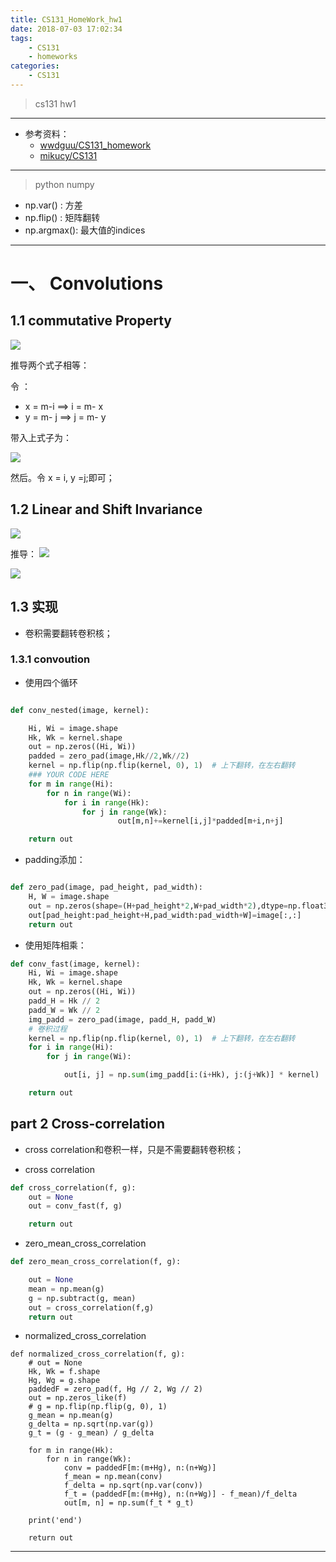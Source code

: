 ```yaml
---
title: CS131_HomeWork_hw1
date: 2018-07-03 17:02:34
tags:
	- CS131
	- homeworks
categories:
	- CS131
---
```

> cs131 hw1
---
- 参考资料：
	- [wwdguu/CS131_homework](https://github.com/wwdguu/CS131_homework/blob/master/hw1_release/hw1.ipynb)
	- [mikucy/CS131](https://github.com/mikucy/CS131/blob/master/hw1_release/hw1.ipynb)
	
---
> python numpy
- np.var() : 方差
- np.flip() : 矩阵翻转
- np.argmax(): 	最大值的indices
	
---
	
# 一、 Convolutions
## 1.1 commutative Property
![](https://upload-images.jianshu.io/upload_images/5361608-4b4cdd9835582008.png?imageMogr2/auto-orient/strip%7CimageView2/2/w/1240)

推导两个式子相等：

令 ：
- x = m-i ==> i = m- x
- y = m- j ==> j = m- y

带入上式子为：

![](https://upload-images.jianshu.io/upload_images/5361608-c611b3175e54daa7.png?imageMogr2/auto-orient/strip%7CimageView2/2/w/1240)

然后。令 x = i, y =j;即可；

## 1.2 Linear and Shift Invariance

![](https://upload-images.jianshu.io/upload_images/5361608-583e6584f429e8ae.png?imageMogr2/auto-orient/strip%7CimageView2/2/w/1240)

推导：
![](https://upload-images.jianshu.io/upload_images/5361608-51354bad0e2757e6.png?imageMogr2/auto-orient/strip%7CimageView2/2/w/1240)

![](https://upload-images.jianshu.io/upload_images/5361608-850592471aba6fe7.png?imageMogr2/auto-orient/strip%7CimageView2/2/w/1240)


## 1.3 实现
- 卷积需要翻转卷积核；
### 1.3.1 convoution
- 使用四个循环
```python

def conv_nested(image, kernel):

    Hi, Wi = image.shape
    Hk, Wk = kernel.shape
    out = np.zeros((Hi, Wi))
    padded = zero_pad(image,Hk//2,Wk//2)
    kernel = np.flip(np.flip(kernel, 0), 1)  # 上下翻转，在左右翻转
    ### YOUR CODE HERE
    for m in range(Hi):
        for n in range(Wi):
            for i in range(Hk):
                for j in range(Wk):
                        out[m,n]+=kernel[i,j]*padded[m+i,n+j]

    return out

```

- padding添加：

```python

def zero_pad(image, pad_height, pad_width):
    H, W = image.shape
    out = np.zeros(shape=(H+pad_height*2,W+pad_width*2),dtype=np.float32)
    out[pad_height:pad_height+H,pad_width:pad_width+W]=image[:,:]
    return out

```

- 使用矩阵相乘：

```python
def conv_fast(image, kernel):
    Hi, Wi = image.shape
    Hk, Wk = kernel.shape
    out = np.zeros((Hi, Wi))
    padd_H = Hk // 2
    padd_W = Wk // 2
    img_padd = zero_pad(image, padd_H, padd_W)
    # 卷积过程
    kernel = np.flip(np.flip(kernel, 0), 1)  # 上下翻转，在左右翻转
    for i in range(Hi):
        for j in range(Wi):

            out[i, j] = np.sum(img_padd[i:(i+Hk), j:(j+Wk)] * kernel)

    return out

```

## part 2 Cross-correlation
- cross correlation和卷积一样，只是不需要翻转卷积核；

- cross correlation

```python 
def cross_correlation(f, g):
    out = None
    out = conv_fast(f, g)

    return out

````

- zero_mean_cross_correlation

```python
def zero_mean_cross_correlation(f, g):

    out = None
    mean = np.mean(g)
    g = np.subtract(g, mean)
    out = cross_correlation(f,g)
    return out
````

- normalized_cross_correlation

```
def normalized_cross_correlation(f, g):
    # out = None
    Hk, Wk = f.shape
    Hg, Wg = g.shape
    paddedF = zero_pad(f, Hg // 2, Wg // 2)
    out = np.zeros_like(f)
    # g = np.flip(np.flip(g, 0), 1)
    g_mean = np.mean(g)
    g_delta = np.sqrt(np.var(g))
    g_t = (g - g_mean) / g_delta

    for m in range(Hk):
        for n in range(Wk):
            conv = paddedF[m:(m+Hg), n:(n+Wg)]
            f_mean = np.mean(conv)
            f_delta = np.sqrt(np.var(conv))
            f_t = (paddedF[m:(m+Hg), n:(n+Wg)] - f_mean)/f_delta
            out[m, n] = np.sum(f_t * g_t)

    print('end')

    return out
```



---

